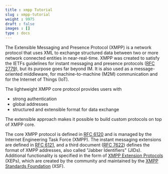 ```yaml
---
title : xmpp Tutorial
slug : xmpp-tutorial
weight : 9975
draft : false
images : []
type : docs
---
```


The Extensible Messaging and Presence Protocol (XMPP) is a network protocol that uses XML to exchange structured data between two or more network connected entities in near-real-time. XMPP was created to satisfy the IETFs guidelines for instant messaging and presence protocols ([RFC 2779][rfc2779]), but its purpose goes far beyond IM. It is also used as a message-oriented middleware, for machine-to-machine (M2M) communication and for the Internet of Things (IoT).

The lightweight XMPP core protocol provides users with
- strong authentication
- global addresses
- structured and extensible format for data exchange

The extensible approach makes it possible to build custom protocols on top of XMPP core.

The core XMPP protocol is defined in [RFC 6120][rfc6120] and is managed by the Internet Engineering Task Force (XMPP). The instant messaging extensions are defined in [RFC 6121][rfc6121], and a third document ([RFC 7622][rfc7622]) defines the format of XMPP addresses, also called "Jabber Identifiers" (JIDs). Additional functionality is specified in the form of [XMPP Extension Protocols][xep-0001] (XEPs), which are created by the community and maintained by the [XMPP Standards Foundation][xsf] (XSF).


  [rfc2779]: https://tools.ietf.org/html/rfc2779
  [rfc6120]: https://tools.ietf.org/html/rfc6120
  [rfc6121]: https://tools.ietf.org/html/rfc6121
  [rfc7622]: https://tools.ietf.org/html/rfc7622
  [xsf]: https://xmpp.org/
  [xep-0001]: https://xmpp.org/extensions/xep-0001.html

